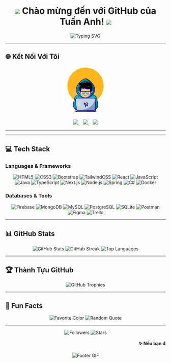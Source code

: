 <div align="center">
  <h1>
    <img src="https://media.giphy.com/media/hvRJCLFzcasrR4ia7z/giphy.gif" width="30px"/>
    Chào mừng đến với GitHub của Tuấn Anh!
    <img src="https://media.giphy.com/media/hvRJCLFzcasrR4ia7z/giphy.gif" width="30px"/>
  </h1>
   <img src="https://readme-typing-svg.herokuapp.com?font=Fira+Code&weight=700&size=24&pause=1000&color=FFD700&center=true&vCenter=true&width=600&lines=Hi%2C+I'm+Tuan+Anh+Jr!;Welcome+to+my+creative+space.;Fullstack+Developer+%7C+Tech+Lover+%7C+Dream+Chaser" alt="Typing SVG" />
</div>

---

## 🌐 Kết Nối Với Tôi
<div align="center">
  <img src="https://github.com/Tuan980Blue/Tuan980Blue/blob/6c447a44542048b8b92b50b96fad43bc88b585d2/images/68747470733a2f2f6d65646961302e67697068792e636f6d2f6d656469612f7a68595356436972524565495a744f4e43492f67697068792e676966.gif?raw=true" alt="Profile Image" width="150" style="border-radius: 50%;"/>
  
  <br/>
<p align="center">
  <a href="https://discord.gg/NZcQANkG" title="Discord">
    <img src="https://skillicons.dev/icons?i=discord" height="40"/>
  </a>
  &ensp;
  <a href="https://www.facebook.com/tuananhhuflit/" title="Facebook">
    <img src="https://cdn.jsdelivr.net/gh/devicons/devicon/icons/facebook/facebook-original.svg" height="40"/>
  </a>
  &ensp;
  <a href="mailto:anhtuan21jr@gmail.com" title="Gmail">
    <img src="https://skillicons.dev/icons?i=gmail" height="40"/>
  </a>
</p>


---
</div>

---

## 💻 Tech Stack
### Languages & Frameworks
<div align="center">
  <img src="https://img.shields.io/badge/HTML5-%23E34F26.svg?style=for-the-badge&logo=html5&logoColor=white" alt="HTML5"/>
  <img src="https://img.shields.io/badge/CSS3-%231572B6.svg?style=for-the-badge&logo=css3&logoColor=white" alt="CSS3"/>
  <img src="https://img.shields.io/badge/Bootstrap-%238511FA.svg?style=for-the-badge&logo=bootstrap&logoColor=white" alt="Bootstrap"/>
  <img src="https://img.shields.io/badge/TailwindCSS-%2306B6D4.svg?style=for-the-badge&logo=tailwind-css&logoColor=white" alt="TailwindCSS"/>
  <img src="https://img.shields.io/badge/React-%2361DAFB.svg?style=for-the-badge&logo=react&logoColor=black" alt="React"/>
  <img src="https://img.shields.io/badge/JavaScript-%23F7DF1E.svg?style=for-the-badge&logo=javascript&logoColor=black" alt="JavaScript"/>
  <img src="https://img.shields.io/badge/Java-%23ED8B00.svg?style=for-the-badge&logo=java&logoColor=white" alt="Java"/>
  <img src="https://img.shields.io/badge/TypeScript-%23007ACC.svg?style=for-the-badge&logo=typescript&logoColor=white" alt="TypeScript"/>
  <img src="https://img.shields.io/badge/Next.js-%23000000.svg?style=for-the-badge&logo=next.js&logoColor=white" alt="Next.js"/>
    <img src="https://img.shields.io/badge/Node.js-%236DB3FF.svg?style=for-the-badge&logo=node.js&logoColor=white" alt="Node.js"/>
  <img src="https://img.shields.io/badge/Spring-%236DB33F.svg?style=for-the-badge&logo=spring&logoColor=white" alt="Spring"/>
  <img src="https://img.shields.io/badge/C%23-%23239120.svg?style=for-the-badge&logo=c-sharp&logoColor=white" alt="C#"/>
  <img src="https://img.shields.io/badge/Docker-%232496ED.svg?style=for-the-badge&logo=docker&logoColor=white" alt="Docker"/>
</div>

### Databases & Tools
<div align="center">
  <img src="https://img.shields.io/badge/Firebase-%23FFCA28.svg?style=for-the-badge&logo=firebase&logoColor=black" alt="Firebase"/>
  <img src="https://img.shields.io/badge/MongoDB-%2347A248.svg?style=for-the-badge&logo=mongodb&logoColor=white" alt="MongoDB"/>
  <img src="https://img.shields.io/badge/MySQL-%234479A1.svg?style=for-the-badge&logo=mysql&logoColor=white" alt="MySQL"/>
  <img src="https://img.shields.io/badge/PostgreSQL-%234169E1.svg?style=for-the-badge&logo=postgresql&logoColor=white" alt="PostgreSQL"/>
  <img src="https://img.shields.io/badge/SQLite-%23003B57.svg?style=for-the-badge&logo=sqlite&logoColor=white" alt="SQLite"/>
  <img src="https://img.shields.io/badge/Postman-%23FF6C37.svg?style=for-the-badge&logo=postman&logoColor=white" alt="Postman"/>
  <img src="https://img.shields.io/badge/Figma-%23F24E1E.svg?style=for-the-badge&logo=figma&logoColor=white" alt="Figma"/>
  <img src="https://img.shields.io/badge/Trello-%23026AA7.svg?style=for-the-badge&logo=trello&logoColor=white" alt="Trello"/>
</div>

---

## 📊 GitHub Stats
<div align="center">
  <img src="https://github-readme-stats.vercel.app/api?username=Tuan980Blue&theme=vue&hide_border=true&include_all_commits=true&count_private=true" alt="GitHub Stats"/>
  <img src="https://github-readme-streak-stats.herokuapp.com/?user=Tuan980Blue&theme=vue&hide_border=true" alt="GitHub Streak"/>
  <img src="https://github-readme-stats.vercel.app/api/top-langs/?username=Tuan980Blue&theme=vue&hide_border=true&include_all_commits=true&count_private=true&layout=compact" alt="Top Languages"/>
</div>

---

## 🏆 Thành Tựu GitHub
<div align="center">
  <img src="https://github-trophies.vercel.app/?username=Tuan980Blue&theme=darkhub&no-frame=true&no-bg=true&margin-w=4" alt="GitHub Trophies"/>
</div>

---

## 🚀 Fun Facts
<div align="center">
  <img src="https://img.shields.io/badge/Favorite%20Color-Gold-%23FFD700?style=flat-square" alt="Favorite Color"/>
  <img src="https://quotes-github-readme.vercel.app/api?type=horizontal&theme=radical&border=true" alt="Random Quote"/>
</div>

---

<div align="center">
  <img src="https://img.shields.io/github/followers/Tuan980Blue?label=Followers&style=social" alt="Followers"/>
  <img src="https://img.shields.io/github/stars/Tuan980Blue?label=Stars&style=social" alt="Stars"/>
  <br/><br/>
  <marquee behavior="scroll" direction="left" scrollamount="4" onmouseover="this.stop();" onmouseout="this.start();">
  <strong>✨ Nếu bạn đã đến đây rồi! Hãy kết nối với tôi nhé! ✨</strong>
</marquee>
  <br/><br/>
  <img src="https://github.com/Tuan980Blue/my-images/blob/main/human-14369.gif?raw=true" alt="Footer GIF" width="500"/>
</div>
